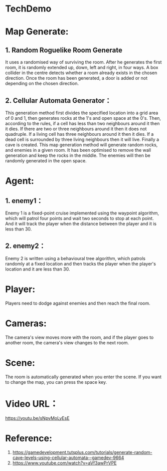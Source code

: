 # TechDemo
# Map Generate:
## 1. Random Roguelike Room Generate
It uses a randomised way of surviving the room. After he generates the first room, it is randomly extended up, down, left and right, in four ways. A box collider in the centre detects whether a room already exists in the chosen direction. Once the room has been generated, a door is added or not depending on the chosen direction.

## 2. Cellular Automata Generator：
This generation method first divides the specified location into a grid area of 0 and 1, then generates rocks at the 1's and open space at the 0's. Then, according to the rules, if a cell has less than two neighbours around it then it dies. If there are two or three neighbours around it then it does not quadruple. If a living cell has three neighbours around it then it dies. If a dead cell is surrounded by three living neighbours then it will live. Finally a cave is created. This map generation method will generate random rocks, and enemies in a given room. It has been optimised to remove the wall generation and keep the rocks in the middle. The enemies will then be randomly generated in the open space.

# Agent:
## 1. enemy1：
Enemy 1 is a fixed-point cruise implemented using the waypoint algorithm, which will patrol four points and wait two seconds to stop at each point. And it will track the player when the distance between the player and it is less than 30.

## 2. enemy2：
Enemy 2 is written using a behavioural tree algorithm, which patrols randomly at a fixed location and then tracks the player when the player's location and it are less than 30.


# Player:
Players need to dodge against enemies and then reach the final room.

# Cameras:
The camera's view moves more with the room, and if the player goes to another room, the camera's view changes to the next room.

# Scene:
The room is automatically generated when you enter the scene. If you want to change the map, you can press the space key.

# Video URL：
https://youtu.be/sNpvMoLyEsE

# Reference:
1. https://gamedevelopment.tutsplus.com/tutorials/generate-random-cave-levels-using-cellular-automata--gamedev-9664
2. https://www.youtube.com/watch?v=aVf3awPrVPE





